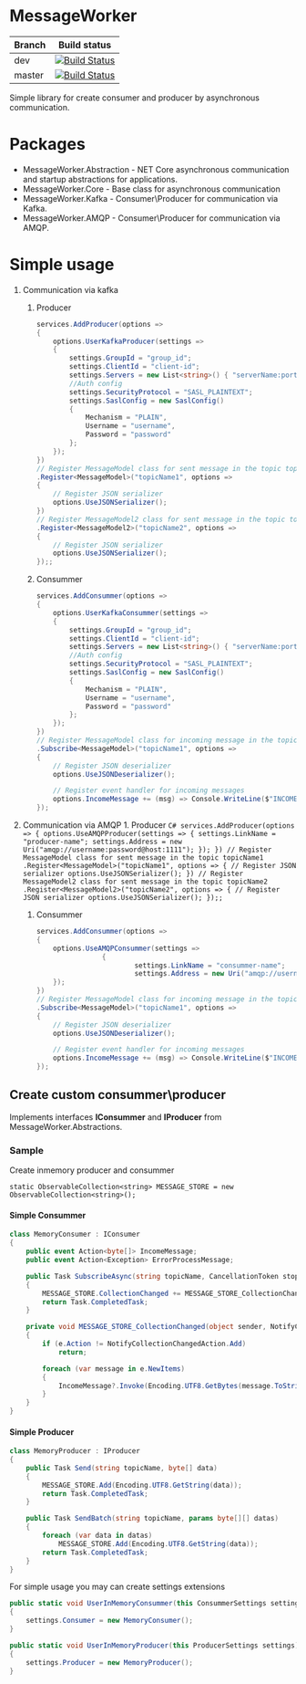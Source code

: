 # MessageWorker

| Branch	| Build status |
| ------- | ------------ |
| dev			| [![Build Status](https://travis-ci.org/mukmyash/MessageWorker.svg?branch=dev)](https://travis-ci.org/mukmyash/MessageWorker)|
| master	| [![Build Status](https://travis-ci.org/mukmyash/MessageWorker.svg?branch=master)](https://travis-ci.org/mukmyash/MessageWorker) |

Simple library for create consumer and producer by asynchronous communication.

# Packages
- MessageWorker.Abstraction - NET Core asynchronous communication and startup abstractions for applications.
- MessageWorker.Core - Base class for asynchronous communication
- MessageWorker.Kafka - Consumer\Producer for communication via Kafka. 
- MessageWorker.AMQP - Consumer\Producer for communication via AMQP.

# Simple usage

1. Communication via kafka
    1. Producer
        ``` C#
        services.AddProducer(options =>
        {
            options.UserKafkaProducer(settings =>
            {
                settings.GroupId = "group_id";
                settings.ClientId = "client-id";
                settings.Servers = new List<string>() { "serverName:port" };
                //Auth config
                settings.SecurityProtocol = "SASL_PLAINTEXT";
                settings.SaslConfig = new SaslConfig()
                {
                    Mechanism = "PLAIN",
                    Username = "username",
                    Password = "password"
                };
            });
        })
        // Register MessageModel class for sent message in the topic topicName1  
        .Register<MessageModel>("topicName1", options =>
        {
            // Register JSON serializer
            options.UseJSONSerializer();
        })
        // Register MessageModel2 class for sent message in the topic topicName2  
        .Register<MessageModel2>("topicName2", options =>
        {
            // Register JSON serializer
            options.UseJSONSerializer();
        });;
        ```
    1. Consummer

        ``` C#
        services.AddConsummer(options =>
        {
            options.UserKafkaConsummer(settings =>
            {
                settings.GroupId = "group_id";
                settings.ClientId = "client-id";
                settings.Servers = new List<string>() { "serverName:port" };
                //Auth config
                settings.SecurityProtocol = "SASL_PLAINTEXT";
                settings.SaslConfig = new SaslConfig()
                {
                    Mechanism = "PLAIN",
                    Username = "username",
                    Password = "password"
                };
            });
        })
        // Register MessageModel class for incoming message in the topic topicName1
        .Subscribe<MessageModel>("topicName1", options =>
        {
            // Register JSON deserializer
            options.UseJSONDeserializer();

            // Register event handler for incoming messages
            options.IncomeMessage += (msg) => Console.WriteLine($"INCOME: {msg}");
        });
        ```
1. Communication via AMQP
		1. Producer
        ``` C#
        services.AddProducer(options =>
        {
            options.UseAMQPProducer(settings =>
						{
								settings.LinkName = "producer-name";
								settings.Address = new Uri("amqp://username:password@host:1111");
						});
        })
        // Register MessageModel class for sent message in the topic topicName1  
        .Register<MessageModel>("topicName1", options =>
        {
            // Register JSON serializer
            options.UseJSONSerializer();
        })
        // Register MessageModel2 class for sent message in the topic topicName2  
        .Register<MessageModel2>("topicName2", options =>
        {
            // Register JSON serializer
            options.UseJSONSerializer();
        });;
        ```
    1. Consummer

        ``` C#
        services.AddConsummer(options =>
        {
            options.UseAMQPConsummer(settings =>
						{
								settings.LinkName = "consummer-name";
								settings.Address = new Uri("amqp://username:password@host:1111");
            });
        })
        // Register MessageModel class for incoming message in the topic topicName1
        .Subscribe<MessageModel>("topicName1", options =>
        {
            // Register JSON deserializer
            options.UseJSONDeserializer();

            // Register event handler for incoming messages
            options.IncomeMessage += (msg) => Console.WriteLine($"INCOME: {msg}");
        });
        ```


## Create custom consummer\producer
Implements interfaces __IConsummer__ and __IProducer__ from MessageWorker.Abstractions.

### Sample
Create inmemory producer and consummer

```
static ObservableCollection<string> MESSAGE_STORE = new ObservableCollection<string>();
```

#### Simple Consummer
``` C#
class MemoryConsumer : IConsumer
{
    public event Action<byte[]> IncomeMessage;
    public event Action<Exception> ErrorProcessMessage;

    public Task SubscribeAsync(string topicName, CancellationToken stoppingToken)
    {
        MESSAGE_STORE.CollectionChanged += MESSAGE_STORE_CollectionChanged;
        return Task.CompletedTask;
    }

    private void MESSAGE_STORE_CollectionChanged(object sender, NotifyCollectionChangedEventArgs e)
    {
        if (e.Action != NotifyCollectionChangedAction.Add)
            return;

        foreach (var message in e.NewItems)
        {
            IncomeMessage?.Invoke(Encoding.UTF8.GetBytes(message.ToString()));
        }
    }
}
```

#### Simple Producer
``` C#
class MemoryProducer : IProducer
{
    public Task Send(string topicName, byte[] data)
    {
        MESSAGE_STORE.Add(Encoding.UTF8.GetString(data));
        return Task.CompletedTask;
    }

    public Task SendBatch(string topicName, params byte[][] datas)
    {
        foreach (var data in datas)
            MESSAGE_STORE.Add(Encoding.UTF8.GetString(data));
        return Task.CompletedTask;
    }
}
```

For simple usage you may can create settings extensions
``` C#
public static void UserInMemoryConsummer(this ConsummerSettings settings)
{
    settings.Consumer = new MemoryConsumer();
}

public static void UserInMemoryProducer(this ProducerSettings settings)
{
    settings.Producer = new MemoryProducer();
}
```